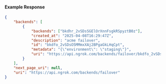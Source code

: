 <!-- Code generated for API Clients. DO NOT EDIT. -->

#### Example Response

```json
{
	"backends": [
		{
			"backends": ["bkdhr_2vSDsSGElOrXnnFsgkRSpyztB0z"],
			"created_at": "2025-04-08T16:29:47Z",
			"description": "acme failover",
			"id": "bkdfo_2vSDsO5MMmxXAj2BPgaGkLHqCpt",
			"metadata": "{\"environment\": \"staging\"}",
			"uri": "https://api.ngrok.com/backends/failover/bkdfo_2vSDsO5MMmxXAj2BPgaGkLHqCpt"
		}
	],
	"next_page_uri": null,
	"uri": "https://api.ngrok.com/backends/failover"
}
```
